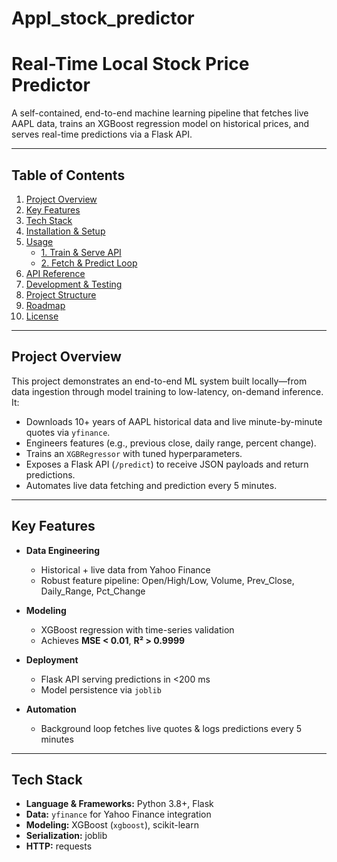 # Appl_stock_predictor
# Real-Time Local Stock Price Predictor

A self-contained, end-to-end machine learning pipeline that fetches live AAPL data, trains an XGBoost regression model on historical prices, and serves real-time predictions via a Flask API.

---

## Table of Contents

1. [Project Overview](#project-overview)  
2. [Key Features](#key-features)  
3. [Tech Stack](#tech-stack)  
4. [Installation & Setup](#installation--setup)  
5. [Usage](#usage)  
   - [1. Train & Serve API](#1-train--serve-api)  
   - [2. Fetch & Predict Loop](#2-fetch--predict-loop)  
6. [API Reference](#api-reference)  
7. [Development & Testing](#development--testing)  
8. [Project Structure](#project-structure)  
9. [Roadmap](#roadmap)  
10. [License](#license)  

---

## Project Overview

This project demonstrates an end-to-end ML system built locally—from data ingestion through model training to low-latency, on-demand inference. It:

- Downloads 10+ years of AAPL historical data and live minute-by-minute quotes via `yfinance`.  
- Engineers features (e.g., previous close, daily range, percent change).  
- Trains an `XGBRegressor` with tuned hyperparameters.  
- Exposes a Flask API (`/predict`) to receive JSON payloads and return predictions.  
- Automates live data fetching and prediction every 5 minutes.

---

## Key Features

- **Data Engineering**  
  - Historical + live data from Yahoo Finance  
  - Robust feature pipeline: Open/High/Low, Volume, Prev_Close, Daily_Range, Pct_Change  

- **Modeling**  
  - XGBoost regression with time-series validation  
  - Achieves **MSE &lt; 0.01**, **R² &gt; 0.9999**  

- **Deployment**  
  - Flask API serving predictions in &lt;200 ms  
  - Model persistence via `joblib`  

- **Automation**  
  - Background loop fetches live quotes & logs predictions every 5 minutes  

---

## Tech Stack

- **Language & Frameworks:** Python 3.8+, Flask  
- **Data:** `yfinance` for Yahoo Finance integration  
- **Modeling:** XGBoost (`xgboost`), scikit-learn  
- **Serialization:** joblib  
- **HTTP:** requests  


